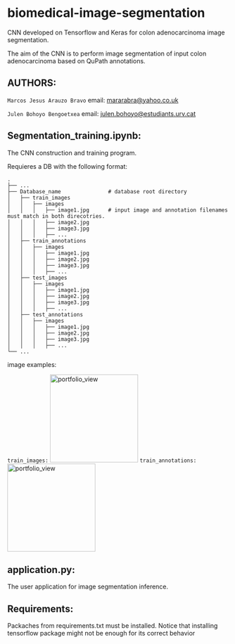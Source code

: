 # biomedical-image-segmentation
CNN developed on Tensorflow and Keras for colon adenocarcinoma image segmentation.

The aim of the CNN is to perform image segmentation of input colon adenocarcinoma based on QuPath annotations.


## AUTHORS:
```Marcos Jesus Arauzo Bravo``` email: mararabra@yahoo.co.uk

```Julen Bohoyo Bengoetxea``` email: julen.bohoyo@estudiants.urv.cat


## Segmentation_training.ipynb:
The CNN construction and training program.

Requieres a DB with the following format:


    .
    ├── ...
    ├── Database_name               # database root directory
    │   ├── train_images
    │   │   ├── images
    │   │   │   ├── image1.jpg      # input image and annotation filenames must match in both direcotries.
    │   │   │   ├── image2.jpg
    │   │   │   ├── image3.jpg
    │   │   │   ├── ...
    │   ├── train_annotations
    │   │   ├── images
    │   │   │   ├── image1.jpg
    │   │   │   ├── image2.jpg
    │   │   │   ├── image3.jpg
    │   │   │   ├── ...
    │   ├── test_images
    │   │   ├── images
    │   │   │   ├── image1.jpg
    │   │   │   ├── image2.jpg
    │   │   │   ├── image3.jpg
    │   │   │   ├── ...
    │   ├── test_annotations
    │   │   ├── images
    │   │   │   ├── image1.jpg
    │   │   │   ├── image2.jpg
    │   │   │   ├── image3.jpg
    │   │   │   ├── ...
    └── ...

image examples:

```train_images:```
<img width="200" alt="portfolio_view" src="https://user-images.githubusercontent.com/73544256/125761207-d19726b8-632c-44a1-9711-95b337c81c23.jpg"> 
```train_annotations:```
<img width="200" alt="portfolio_view" src="https://user-images.githubusercontent.com/73544256/125761176-08f5cc38-4ce6-45e7-81f8-d28760b90458.jpg">

## application.py:
The user application for image segmentation inference.

## Requirements:
Packaches from requirements.txt must be installed. Notice that installing tensorflow package might not be enough for its correct behavior
